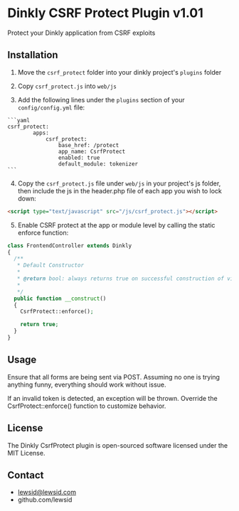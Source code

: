 Dinkly CSRF Protect Plugin v1.01
================================

Protect your Dinkly application from CSRF exploits


Installation
------------

  1. Move the `csrf_protect` folder into your dinkly project's `plugins` folder

  2. Copy `csrf_protect.js` into `web/js`

  3. Add the following lines under the `plugins` section of your `config/config.yml` file:

    ```yaml
    csrf_protect:
            apps:
                csrf_protect:
                    base_href: /protect
                    app_name: CsrfProtect
                    enabled: true
                    default_module: tokenizer
    ```

  4. Copy the `csrf_protect.js` file under `web/js` in your project's js folder, then include the js in the header.php file of each app you wish to lock down: 
  
  ```html
  <script type="text/javascript" src="/js/csrf_protect.js"></script>
  ```

  5. Enable CSRF protect at the app or module level by calling the static enforce function: 

  ```php
  class FrontendController extends Dinkly
  {
    /**
     * Default Constructor
     * 
     * @return bool: always returns true on successful construction of view
     * 
     */
    public function __construct()
    {
      CsrfProtect::enforce();

      return true;
    }
  }
  ```

Usage
-----

Ensure that all forms are being sent via POST. Assuming no one is trying anything funny, everything should work without issue.

If an invalid token is detected, an exception will be thrown. Override the CsrfProtect::enforce() function to customize behavior.


License
-------

The Dinkly CsrfProtect plugin is open-sourced software licensed under the MIT License.


Contact
-------

  - lewsid@lewsid.com
  - github.com/lewsid
